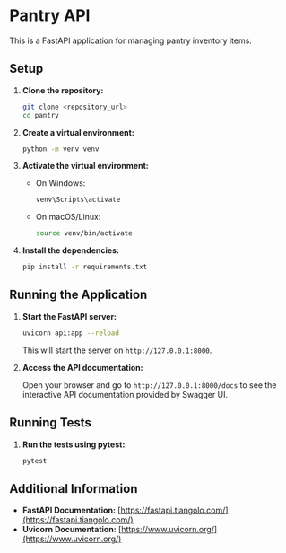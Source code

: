 # Pantry API

This is a FastAPI application for managing pantry inventory items.

## Setup

1. **Clone the repository:**

    ```sh
    git clone <repository_url>
    cd pantry
    ```

2. **Create a virtual environment:**

    ```sh
    python -m venv venv
    ```

3. **Activate the virtual environment:**

    - On Windows:

        ```sh
        venv\Scripts\activate
        ```

    - On macOS/Linux:

        ```sh
        source venv/bin/activate
        ```

4. **Install the dependencies:**

    ```sh
    pip install -r requirements.txt
    ```

## Running the Application

1. **Start the FastAPI server:**

    ```sh
    uvicorn api:app --reload
    ```

    This will start the server on `http://127.0.0.1:8000`.

2. **Access the API documentation:**

    Open your browser and go to `http://127.0.0.1:8000/docs` to see the interactive API documentation provided by Swagger UI.

## Running Tests

1. **Run the tests using pytest:**

    ```sh
    pytest
    ```

## Additional Information

- **FastAPI Documentation:** [https://fastapi.tiangolo.com/](https://fastapi.tiangolo.com/)
- **Uvicorn Documentation:** [https://www.uvicorn.org/](https://www.uvicorn.org/)